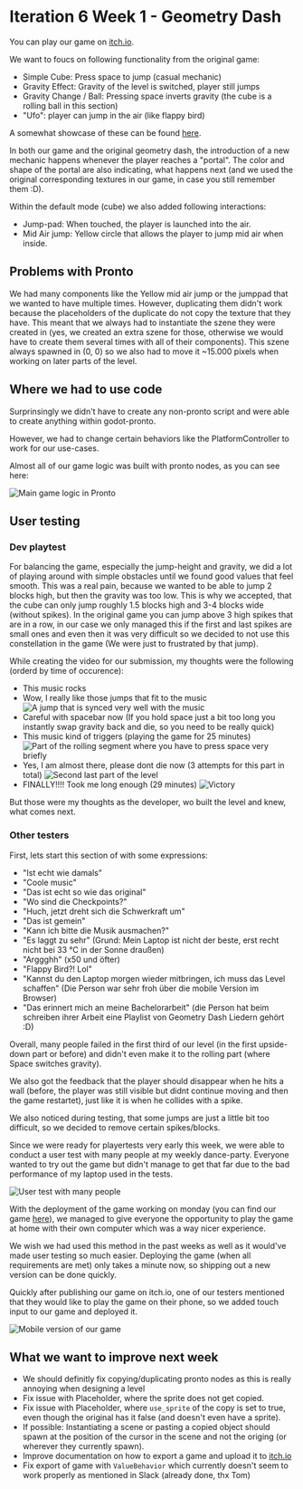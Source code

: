 # Iteration 6 Week 1 - Geometry Dash

You can play our game on [itch.io](https://finnxyz.itch.io/geometry-dash).

We want to foucs on following functionality from the original game:

- Simple Cube: Press space to jump (casual mechanic)
- Gravity Effect: Gravity of the level is switched, player still jumps
- Gravity Change / Ball: Pressing space inverts gravity (the cube is a rolling ball in this section)
- "Ufo": player can jump in the air (like flappy bird)

A somewhat showcase of these can be found [here](https://www.youtube.com/watch?v=lvq9UTK0GPQ&t=288s).

In both our game and the original geometry dash, the introduction of a new mechanic happens whenever the player reaches a "portal". The color and shape of the portal are also indicating, what happens next (and we used the original corresponding textures in our game, in case you still remember them :D).

Within the default mode (cube) we also added following interactions:

- Jump-pad: When touched, the player is launched into the air.
- Mid Air jump: Yellow circle that allows the player to jump mid air when inside.

## Problems with Pronto

We had many components like the Yellow mid air jump or the jumppad that we wanted to have multiple times. However, duplicating them didn't work because the placeholders of the duplicate do not copy the texture that they have. This meant that we always had to instantiate the szene they were created in (yes, we created an extra szene for those, otherwise we would have to create them several times with all of their components). This szene always spawned in (0, 0) so we also had to move it ~15.000 pixels when working on later parts of the level.

## Where we had to use code

Surprinsingly we didn't have to create any non-pronto script and were able to create anything within godot-pronto.

However, we had to change certain behaviors like the PlatformController to work for our use-cases.

Almost all of our game logic was built with pronto nodes, as you can see here:

![Main game logic in Pronto](i6w1_main_game_logic.png)

## User testing

### Dev playtest

For balancing the game, especially the jump-height and gravity, we did a lot of playing around with simple obstacles until we found good values that feel smooth. This was a real pain, because we wanted to be able to jump 2 blocks high, but then the gravity was too low. This is why we accepted, that the cube can only jump roughly 1.5 blocks high and 3-4 blocks wide (without spikes). In the original game you can jump above 3 high spikes that are in a row, in our case we only managed this if the first and last spikes are small ones and even then it was very difficult so we decided to not use this constellation in the game (We were just to frustrated by that jump).

While creating the video for our submission, my thoughts were the following (orderd by time of occurence):

- This music rocks
- Wow, I really like those jumps that fit to the music
![A jump that is synced very well with the music](i6w1_satisfying_jump_to_music.png)
- Careful with spacebar now (If you hold space just a bit too long you instantly swap gravity back and die, so you need to be really quick)
- This music kind of triggers (playing the game for 25 minutes)
![Part of the rolling segment where you have to press space very briefly](i6w1_rolling_annoying_part.png)
- Yes, I am almost there, please dont die now (3 attempts for this part in total)
![Second last part of the level](i6w1_almost_there.png)
- FINALLY!!!! Took me long enough (29 minutes)
![Victory](i6w1_goal.png)

But those were my thoughts as the developer, wo built the level and knew, what comes next.

### Other testers

First, lets start this section of with some expressions:

- "Ist echt wie damals"
- "Coole music"
- "Das ist echt so wie das original"
- "Wo sind die Checkpoints?"
- "Huch, jetzt dreht sich die Schwerkraft um"
- "Das ist gemein"
- "Kann ich bitte die Musik ausmachen?"
- "Es laggt zu sehr" (Grund: Mein Laptop ist nicht der beste, erst recht nicht bei 33 °C in der Sonne draußen)
- "Arggghh" (x50 und öfter)
- "Flappy Bird?! Lol"
- "Kannst du den Laptop morgen wieder mitbringen, ich muss das Level schaffen" (Die Person war sehr froh über die mobile Version im Browser)
- "Das erinnert mich an meine Bachelorarbeit" (die Person hat beim schreiben ihrer Arbeit eine Playlist von Geometry Dash Liedern gehört :D)

Overall, many people failed in the first third of our level (in the first upside-down part or before) and didn't even make it to the rolling part (where Space switches gravity).

We also got the feedback that the player should disappear when he hits a wall (before, the player was still visible but didnt continue moving and then the game restartet), just like it is when he collides with a spike.

We also noticed during testing, that some jumps are just a little bit too difficult, so we decided to remove certain spikes/blocks.

Since we were ready for playertests very early this week, we were able to conduct a user test with many people at my weekly dance-party. Everyone wanted to try out the game but didn't manage to get that far due to the bad performance of my laptop used in the tests.

![User test with many people](i6w1_user_test.jpg)

With the deployment of the game working on monday (you can find our game [here](https://finnxyz.itch.io/geometry-dash)), we managed to give everyone the opportunity to play the game at home with their own computer which was a way nicer experience.

We wish we had used this method in the past weeks as well as it would've made user testing so much easier. Deploying the game (when all requirements are met) only takes a minute now, so shipping out a new version can be done quickly.

Quickly after publishing our game on itch.io, one of our testers mentioned that they would like to play the game on their phone, so we added touch input to our game and deployed it.

![Mobile version of our game](i6w1_mobile_version.png)

## What we want to improve next week

- We should definitly fix copying/duplicating pronto nodes as this is really annoying when designing a level
- Fix issue with Placeholder, where the sprite does not get copied.
- Fix issue with Placeholder, where `use_sprite` of the copy is set to true, even though the original has it false (and doesn't even have a sprite).
- If possible: Instantiating a scene or pasting a copied object should spawn at the position of the cursor in the scene and not the origing (or wherever they currently spawn).
- Improve documentation on how to export a game and upload it to [itch.io](https://itch.io)
- Fix export of game with `ValueBehavior` which currently doesn't seem to work properly as mentioned in Slack (already done, thx Tom)
